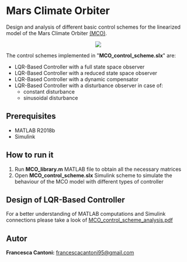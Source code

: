 # Mars Climate Orbiter

Design and analysis of different basic control schemes for the linearized model of the Mars Climate Orbiter [(MCO)](https://it.wikipedia.org/wiki/Mars_Climate_Orbiter).

<p align="center">
  <img src="Images/MCO.jpg">
 </p>

The control schemes implemented in "**MCO_control_scheme.slx**" are:
- LQR-Based Controller with a full state space observer
- LQR-Based Controller with a reduced state space observer
- LQR-Based Controller with a dynamic compensator
- LQR-Based Controller with a disturbance observer in case of:
  - constant disturbance
  - sinusoidal disturbance
  
## Prerequisites
- MATLAB R2018b
- Simulink

## How to run it
1. Run **MCO_library.m** MATLAB file to obtain all the necessary matrices
2. Open **MCO_control_scheme.slx** Simulink scheme to simulate the behaviour of the MCO model with different types of controller


## Design of LQR-Based Controller
For a better understanding of MATLAB computations and Simulink connections please take a look of [MCO_control_scheme_analysis.pdf](https://github.com/francesca-cantoni/Mars_Climate_Orbiter/blob/master/MCO_control_scheme_analysis.pdf)

## Autor
**Francesca Cantoni:** 	francescacantoni95@gmail.com
